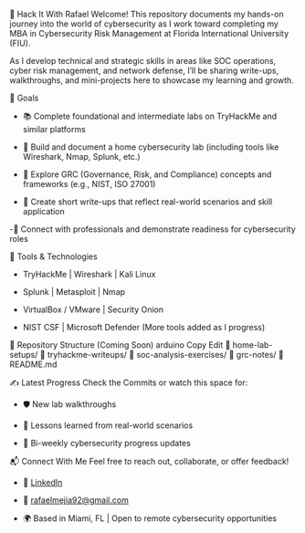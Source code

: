🔐 Hack It With Rafael
Welcome! This repository documents my hands-on journey into the world of cybersecurity as I work toward completing my MBA in Cybersecurity Risk Management at Florida International University (FIU).

As I develop technical and strategic skills in areas like SOC operations, cyber risk management, and network defense, I’ll be sharing write-ups, walkthroughs, and mini-projects here to showcase my learning and growth.

🧭 Goals
- 📚 Complete foundational and intermediate labs on TryHackMe and similar platforms

- 🧪 Build and document a home cybersecurity lab (including tools like Wireshark, Nmap, Splunk, etc.)

- 🔐 Explore GRC (Governance, Risk, and Compliance) concepts and frameworks (e.g., NIST, ISO 27001)

- 📄 Create short write-ups that reflect real-world scenarios and skill application

 -🤝 Connect with professionals and demonstrate readiness for cybersecurity roles

🧰 Tools & Technologies
- TryHackMe | Wireshark | Kali Linux

- Splunk | Metasploit | Nmap

- VirtualBox / VMware | Security Onion

- NIST CSF | Microsoft Defender
(More tools added as I progress)

📂 Repository Structure (Coming Soon)
arduino
Copy
Edit
📁 home-lab-setups/
📁 tryhackme-writeups/
📁 soc-analysis-exercises/
📁 grc-notes/
📄 README.md

✍️ Latest Progress
Check the Commits or watch this space for:
- 🛡️ New lab walkthroughs

- 🧠 Lessons learned from real-world scenarios

- 🔄 Bi-weekly cybersecurity progress updates

📬 Connect With Me
Feel free to reach out, collaborate, or offer feedback!
- 🔗 [LinkedIn](https://www.linkedin.com/in/rafaelmegjia92/)

- 📧 rafaelmejia92@gmail.com

- 🌍 Based in Miami, FL | Open to remote cybersecurity opportunities
